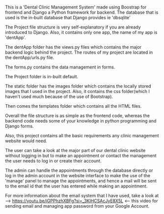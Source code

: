 This is a 'Dental Clinic Management System' made using Boostrap for frontend and Django a Python framework for backend. The database that is used is the in-built database that Django provides ie 'dbsqlite'

The Project file structure is very self-explanatory if you are already introduced to Django. Also, it contains only one app, the name of my app is 'dentApp'.

The dentApp folder has the views.py files which contains the major backend logic behind the project. The routes of my project are located in the dentApp/urls.py file. 

The forms.py contains the data management in forms.

The Project folder is in-built default.

The static folder has the images folder which contains the locally stored images that I used in the project. Also, it contains the css folder(which I haven't used much because of the use of Bootstrap).

Then comes the templates folder which contains all the HTML files.

Overall the file structure is as simple as the frontend code, whereas the backend code needs some of your knowledge in python programming and Django forms.

Also, this project contains all the basic requirements any clinic management website would need.

The user can take a look at the major part of our dental clinic website without logging in but to make an appointment or contact the management the user needs to log in or create their account.

The admin can handle the appointments through the database directly or log in the admin account in the website interface to make the use of the 'manage' panel to manage the appointments, and hence a mail will be sent to the email id that the user has entered while making an appointment.

For more information about the email system that I have used, take a look at --> https://youtu.be/iGPPhzhXBFg?si=_3KIHCSAcJyE8X5L <-- this video for sending email and managing app password from your Google Account.
